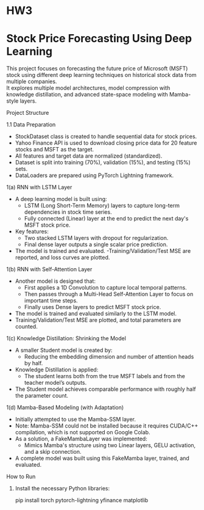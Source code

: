 # HW3
# Stock Price Forecasting Using Deep Learning 
 
This project focuses on forecasting the future price of Microsoft (MSFT) stock using different deep learning techniques on historical stock data from multiple companies.  
It explores multiple model architectures, model compression with knowledge distillation, and advanced state-space modeling with Mamba-style layers.
 
 
Project Structure
 
1.1 Data Preparation
- StockDataset class is created to handle sequential data for stock prices.
- Yahoo Finance API is used to download closing price data for 20 feature stocks and MSFT as the target.
- All features and target data are normalized (standardized).
- Dataset is split into training (70%), validation (15%), and testing (15%) sets.
- DataLoaders are prepared using PyTorch Lightning framework.

1(a) RNN with LSTM Layer
- A deep learning model is built using:
  - LSTM (Long Short-Term Memory) layers to capture long-term dependencies in stock time series.
  - Fully connected (Linear) layer at the end to predict the next day's MSFT stock price.
- Key features:
  - Two stacked LSTM layers with dropout for regularization.
  - Final dense layer outputs a single scalar price prediction.
- The model is trained and evaluated.
-Training/Validation/Test MSE are reported, and loss curves are plotted.

1(b) RNN with Self-Attention Layer
- Another model is designed that:
  - First applies a 1D Convolution to capture local temporal patterns.
  - Then passes through a Multi-Head Self-Attention Layer to focus on important time steps.
  - Finally uses Dense layers to predict MSFT stock price.
- The model is trained and evaluated similarly to the LSTM model.
- Training/Validation/Test MSE are plotted, and total parameters are counted.
 
1(c) Knowledge Distillation: Shrinking the Model
- A smaller Student model is created by:
  - Reducing the embedding dimension and number of attention heads by half.
- Knowledge Distillation is applied:
  - The student learns both from the true MSFT labels and from the teacher model’s outputs.
- The Student model achieves comparable performance with roughly half the parameter count.
 
1(d) Mamba-Based Modeling (with Adaptation)
- Initially attempted to use the Mamba-SSM layer.
- Note:
  Mamba-SSM could not be installed because it requires CUDA/C++ compilation, which is not supported on Google Colab.
- As a solution, a FakeMambaLayer was implemented:
  - Mimics Mamba's structure using two Linear layers, GELU activation, and a skip connection.
- A complete model was built using this FakeMamba layer, trained, and evaluated.

How to Run
 
1. Install the necessary Python libraries:
 
   pip install torch pytorch-lightning yfinance matplotlib
